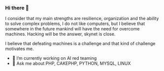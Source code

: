 ### Hi there 👋

<!--
**sergioamsilva/sergioamsilva** is a ✨ _special_ ✨ repository because its `README.md` (this file) appears on your GitHub profile.

Here are some ideas to get you started:

- 🔭 I’m currently working on ...
- 🌱 I’m currently learning ...
- 👯 I’m looking to collaborate on ...
- 🤔 I’m looking for help with ...
- 💬 Ask me about ...
- 📫 How to reach me: ...
- 😄 Pronouns: ...
- ⚡ Fun fact: ...
-->

I consider that my main strengths are resilience, organization and the ability to solve complex problems, I do not like computers, but I believe that somewhere in the future mankind will have the need for overcome machines. Hacking will be the answer, skynet is close. 

I believe that defeating machines is a challenge and that kind of challenge motivates me. 

- 🔭 I’m currently working on AI red teaming
- 💬 Ask me about PHP, CAKEPHP, PYTHON, MYSQL, LINUX
